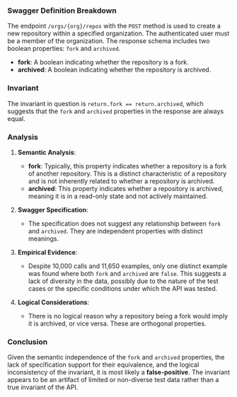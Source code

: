 ### Swagger Definition Breakdown
The endpoint `/orgs/{org}/repos` with the `POST` method is used to create a new repository within a specified organization. The authenticated user must be a member of the organization. The response schema includes two boolean properties: `fork` and `archived`.

- **fork**: A boolean indicating whether the repository is a fork.
- **archived**: A boolean indicating whether the repository is archived.

### Invariant
The invariant in question is `return.fork == return.archived`, which suggests that the `fork` and `archived` properties in the response are always equal.

### Analysis
1. **Semantic Analysis**:
   - **fork**: Typically, this property indicates whether a repository is a fork of another repository. This is a distinct characteristic of a repository and is not inherently related to whether a repository is archived.
   - **archived**: This property indicates whether a repository is archived, meaning it is in a read-only state and not actively maintained.

2. **Swagger Specification**:
   - The specification does not suggest any relationship between `fork` and `archived`. They are independent properties with distinct meanings.

3. **Empirical Evidence**:
   - Despite 10,000 calls and 11,650 examples, only one distinct example was found where both `fork` and `archived` are `false`. This suggests a lack of diversity in the data, possibly due to the nature of the test cases or the specific conditions under which the API was tested.

4. **Logical Considerations**:
   - There is no logical reason why a repository being a fork would imply it is archived, or vice versa. These are orthogonal properties.

### Conclusion
Given the semantic independence of the `fork` and `archived` properties, the lack of specification support for their equivalence, and the logical inconsistency of the invariant, it is most likely a **false-positive**. The invariant appears to be an artifact of limited or non-diverse test data rather than a true invariant of the API.
